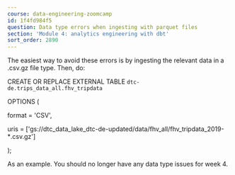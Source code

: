 ```yaml
---
course: data-engineering-zoomcamp
id: 1f4fd984f5
question: Data type errors when ingesting with parquet files
section: 'Module 4: analytics engineering with dbt'
sort_order: 2890
---
```


The easiest way to avoid these errors is by ingesting the relevant data in a .csv.gz file type. Then, do:

CREATE OR REPLACE EXTERNAL TABLE `dtc-de.trips_data_all.fhv_tripdata`

OPTIONS (

format = 'CSV',

uris = ['gs://dtc_data_lake_dtc-de-updated/data/fhv_all/fhv_tripdata_2019-*.csv.gz']

);

As an example. You should no longer have any data type issues for week 4.

